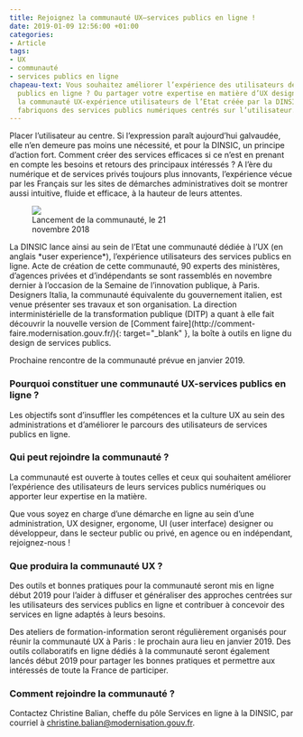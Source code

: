 ```yaml
---
title: Rejoignez la communauté UX–services publics en ligne !
date: 2019-01-09 12:56:00 +01:00
categories:
- Article
tags:
- UX
- communauté
- services publics en ligne
chapeau-text: Vous souhaitez améliorer l’expérience des utilisateurs de vos services
  publics en ligne ? Ou partager votre expertise en matière d’UX design ? Rejoignez
  la communauté UX-expérience utilisateurs de l’Etat créée par la DINSIC ! Et ensemble
  fabriquons des services publics numériques centrés sur l’utilisateur.
---
```


Placer l’utilisateur au centre. Si l’expression paraît aujourd’hui galvaudée, elle n’en demeure pas moins une nécessité, et pour la DINSIC, un principe d’action fort. Comment créer des services efficaces si ce n’est en prenant en compte les besoins et retours des principaux intéressés ? A l’ère du numérique et de services privés toujours plus innovants, l’expérience vécue par les Français sur les sites de démarches administratives doit se montrer aussi intuitive, fluide et efficace, à la hauteur de leurs attentes.

<figure class='image-right' style='width: 50%;'><img src="/uploads/lancement-communaute-UX.jpeg"/><figcaption>Lancement de la communauté, le 21 novembre 2018</figcaption>
</figure>La DINSIC lance ainsi au sein de l’Etat une communauté dédiée à l’UX (en anglais *user experience*), l’expérience utilisateurs des services publics en ligne. Acte de création de cette communauté, 90 experts des ministères, d’agences privées et d’indépendants se sont rassemblés en novembre dernier à l’occasion de la Semaine de l’innovation publique, à Paris. Designers Italia, la communauté équivalente du gouvernement italien, est venue présenter ses travaux et son organisation. La direction interministérielle de la transformation publique (DITP) a quant à elle fait découvrir la nouvelle version de [Comment faire](http://comment-faire.modernisation.gouv.fr/){: target="_blank" }, la boîte à outils en ligne du design de services publics.

Prochaine rencontre de la communauté prévue en janvier 2019.

### Pourquoi constituer une communauté UX-services publics en ligne ?
Les objectifs sont d’insuffler les compétences et la culture UX au sein des administrations et d’améliorer le parcours des utilisateurs de services publics en ligne.

### Qui peut rejoindre la communauté ?
La communauté est ouverte à toutes celles et ceux qui souhaitent améliorer l’expérience des utilisateurs de leurs services publics numériques ou apporter leur expertise en la matière.

Que vous soyez en charge d’une démarche en ligne au sein d’une administration, UX designer, ergonome, UI (user interface) designer ou développeur, dans le secteur public ou privé, en agence ou en indépendant, rejoignez-nous !

### Que produira la communauté UX ?
Des outils et bonnes pratiques pour la communauté seront mis en ligne début 2019 pour l’aider à diffuser et généraliser des approches centrées sur les utilisateurs des services publics en ligne et contribuer à concevoir des services en ligne adaptés à leurs besoins.

Des ateliers de formation-information seront régulièrement organisés pour réunir la communauté UX à Paris : le prochain aura lieu en janvier 2019. Des outils collaboratifs en ligne dédiés à la communauté seront également lancés début 2019 pour partager les bonnes pratiques et permettre aux intéressés de toute la France de participer.

### Comment rejoindre la communauté ?
Contactez Christine Balian, cheffe du pôle Services en ligne à la DINSIC, par courriel à [christine.balian@modernisation.gouv.fr](mailto:christine.balian@modernisation.gouv.fr).